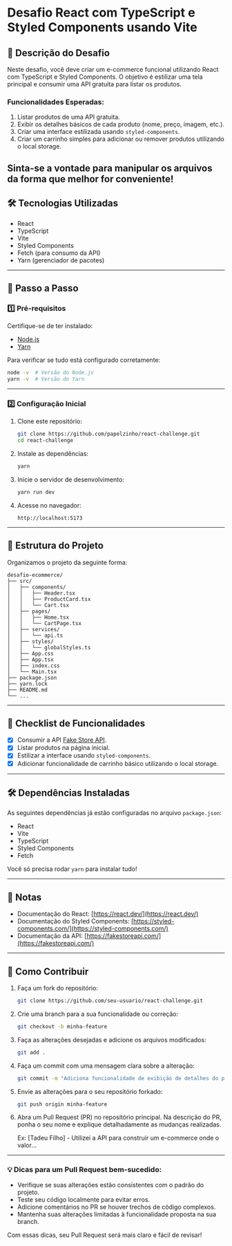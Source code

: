 # Desafio React com TypeScript e Styled Components usando Vite

## 📝 Descrição do Desafio

Neste desafio, você deve criar um e-commerce funcional utilizando React com TypeScript e Styled Components. O objetivo é estilizar uma tela principal e consumir uma API gratuita para listar os produtos.

### Funcionalidades Esperadas:

1. Listar produtos de uma API gratuita.
2. Exibir os detalhes básicos de cada produto (nome, preço, imagem, etc.).
3. Criar uma interface estilizada usando `styled-components`.
4. Criar um carrinho simples para adicionar ou remover produtos utilizando o local storage.

## Sinta-se a vontade para manipular os arquivos da forma que melhor for conveniente!

## 🛠 Tecnologias Utilizadas

- React
- TypeScript
- Vite
- Styled Components
- Fetch (para consumo da API)
- Yarn (gerenciador de pacotes)

---

## 🚀 Passo a Passo

### 1️⃣ Pré-requisitos

Certifique-se de ter instalado:

- [Node.js](https://nodejs.org)
- [Yarn](https://yarnpkg.com/getting-started/install)

Para verificar se tudo está configurado corretamente:

```bash
node -v  # Versão do Node.js
yarn -v  # Versão do Yarn
```

---

### 2️⃣ Configuração Inicial

1. Clone este repositório:

   ```bash
   git clone https://github.com/papelzinho/react-challenge.git
   cd react-challenge
   ```

2. Instale as dependências:

   ```bash
   yarn
   ```

3. Inicie o servidor de desenvolvimento:

   ```bash
   yarn run dev
   ```

4. Acesse no navegador:
   ```
   http://localhost:5173
   ```

---

## 📜 Estrutura do Projeto

Organizamos o projeto da seguinte forma:

```
desafio-ecommerce/
├── src/
│   ├── components/
│   │   ├── Header.tsx
│   │   ├── ProductCard.tsx
│   │   └── Cart.tsx
│   ├── pages/
│   │   ├── Home.tsx
│   │   └── CartPage.tsx
│   ├── services/
│   │   └── api.ts
│   ├── styles/
│   │   └── globalStyles.ts
│   ├── App.css
│   ├── App.tsx
│   ├── index.css
│   └── Main.tsx
├── package.json
├── yarn.lock
├── README.md
└── ...
```

---

## 📝 Checklist de Funcionalidades

- [x] Consumir a API [Fake Store API](https://fakestoreapi.com/).
- [x] Listar produtos na página inicial.
- [x] Estilizar a interface usando `styled-components`.
- [x] Adicionar funcionalidade de carrinho básico utilizando o local storage.

---

## 🛠 Dependências Instaladas

As seguintes dependências já estão configuradas no arquivo `package.json`:

- React
- Vite
- TypeScript
- Styled Components
- Fetch

Você só precisa rodar `yarn` para instalar tudo!

---

## 📜 Notas

- Documentação do React: [https://react.dev/](https://react.dev/)
- Documentação do Styled Components: [https://styled-components.com/](https://styled-components.com/)
- Documentação da API: [https://fakestoreapi.com/](https://fakestoreapi.com/)

---

## 🤝 Como Contribuir

1. Faça um fork do repositório:

   ```bash
   git clone https://github.com/seu-usuario/react-challenge.git
   ```

2. Crie uma branch para a sua funcionalidade ou correção:

   ```bash
   git checkout -b minha-feature
   ```

3. Faça as alterações desejadas e adicione os arquivos modificados:

   ```bash
   git add .
   ```

4. Faça um commit com uma mensagem clara sobre a alteração:

   ```bash
   git commit -m "Adiciona funcionalidade de exibição de detalhes do produto"
   ```

5. Envie as alterações para o seu repositório forkado:

   ```bash
   git push origin minha-feature
   ```

6. Abra um Pull Request (PR) no repositório principal. Na descrição do PR, ponha o seu nome e explique detalhadamente as mudanças realizadas.

   Ex: [Tadeu Filho] - Utilizei a API para construir um e-commerce onde o valor...

---

### 💡 Dicas para um Pull Request bem-sucedido:

- Verifique se suas alterações estão consistentes com o padrão do projeto.
- Teste seu código localmente para evitar erros.
- Adicione comentários no PR se houver trechos de código complexos.
- Mantenha suas alterações limitadas à funcionalidade proposta na sua branch.

Com essas dicas, seu Pull Request será mais claro e fácil de revisar!
